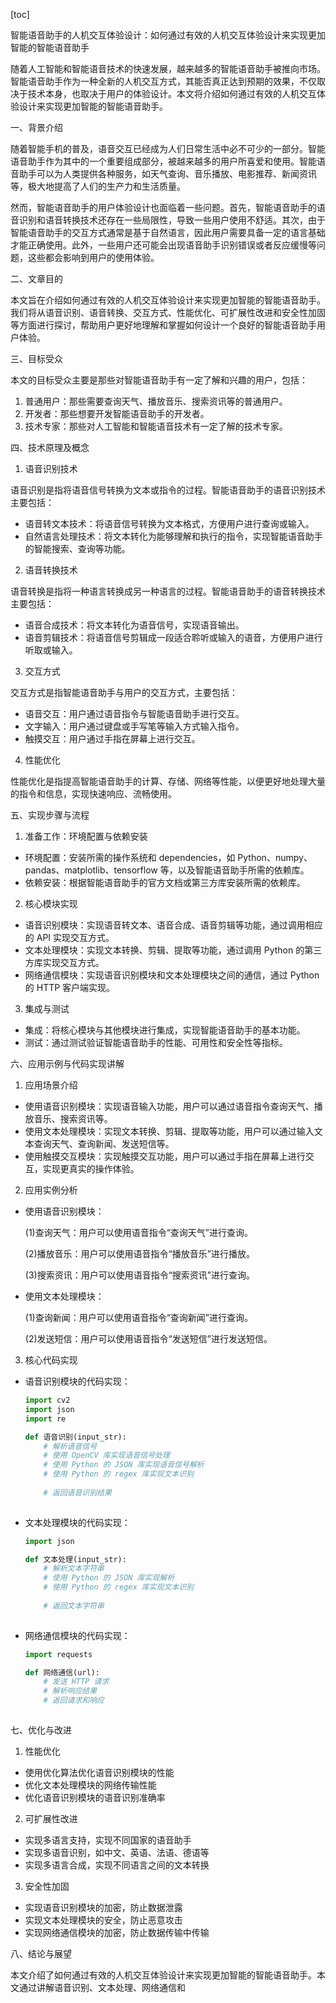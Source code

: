 
[toc]                    
                
                
智能语音助手的人机交互体验设计：如何通过有效的人机交互体验设计来实现更加智能的智能语音助手

随着人工智能和智能语音技术的快速发展，越来越多的智能语音助手被推向市场。智能语音助手作为一种全新的人机交互方式，其能否真正达到预期的效果，不仅取决于技术本身，也取决于用户的体验设计。本文将介绍如何通过有效的人机交互体验设计来实现更加智能的智能语音助手。

一、背景介绍

随着智能手机的普及，语音交互已经成为人们日常生活中必不可少的一部分。智能语音助手作为其中的一个重要组成部分，被越来越多的用户所喜爱和使用。智能语音助手可以为人类提供各种服务，如天气查询、音乐播放、电影推荐、新闻资讯等，极大地提高了人们的生产力和生活质量。

然而，智能语音助手的用户体验设计也面临着一些问题。首先，智能语音助手的语音识别和语音转换技术还存在一些局限性，导致一些用户使用不舒适。其次，由于智能语音助手的交互方式通常是基于自然语言，因此用户需要具备一定的语言基础才能正确使用。此外，一些用户还可能会出现语音助手识别错误或者反应缓慢等问题，这些都会影响到用户的使用体验。

二、文章目的

本文旨在介绍如何通过有效的人机交互体验设计来实现更加智能的智能语音助手。我们将从语音识别、语音转换、交互方式、性能优化、可扩展性改进和安全性加固等方面进行探讨，帮助用户更好地理解和掌握如何设计一个良好的智能语音助手用户体验。

三、目标受众

本文的目标受众主要是那些对智能语音助手有一定了解和兴趣的用户，包括：

1. 普通用户：那些需要查询天气、播放音乐、搜索资讯等的普通用户。
2. 开发者：那些想要开发智能语音助手的开发者。
3. 技术专家：那些对人工智能和智能语音技术有一定了解的技术专家。

四、技术原理及概念

1. 语音识别技术

语音识别是指将语音信号转换为文本或指令的过程。智能语音助手的语音识别技术主要包括：

- 语音转文本技术：将语音信号转换为文本格式，方便用户进行查询或输入。
- 自然语言处理技术：将文本转化为能够理解和执行的指令，实现智能语音助手的智能搜索、查询等功能。

2. 语音转换技术

语音转换是指将一种语言转换成另一种语言的过程。智能语音助手的语音转换技术主要包括：

- 语音合成技术：将文本转化为语音信号，实现语音输出。
- 语音剪辑技术：将语音信号剪辑成一段适合聆听或输入的语音，方便用户进行听取或输入。

3. 交互方式

交互方式是指智能语音助手与用户的交互方式，主要包括：

- 语音交互：用户通过语音指令与智能语音助手进行交互。
- 文字输入：用户通过键盘或手写笔等输入方式输入指令。
- 触摸交互：用户通过手指在屏幕上进行交互。

4. 性能优化

性能优化是指提高智能语音助手的计算、存储、网络等性能，以便更好地处理大量的指令和信息，实现快速响应、流畅使用。

五、实现步骤与流程

1. 准备工作：环境配置与依赖安装

- 环境配置：安装所需的操作系统和 dependencies，如 Python、numpy、pandas、matplotlib、tensorflow 等，以及智能语音助手所需的依赖库。
- 依赖安装：根据智能语音助手的官方文档或第三方库安装所需的依赖库。

2. 核心模块实现

- 语音识别模块：实现语音转文本、语音合成、语音剪辑等功能，通过调用相应的 API 实现交互方式。
- 文本处理模块：实现文本转换、剪辑、提取等功能，通过调用 Python 的第三方库实现交互方式。
- 网络通信模块：实现语音识别模块和文本处理模块之间的通信，通过 Python 的 HTTP 客户端实现。

3. 集成与测试

- 集成：将核心模块与其他模块进行集成，实现智能语音助手的基本功能。
- 测试：通过测试验证智能语音助手的性能、可用性和安全性等指标。

六、应用示例与代码实现讲解

1. 应用场景介绍

- 使用语音识别模块：实现语音输入功能，用户可以通过语音指令查询天气、播放音乐、搜索资讯等。
- 使用文本处理模块：实现文本转换、剪辑、提取等功能，用户可以通过输入文本查询天气、查询新闻、发送短信等。
- 使用触摸交互模块：实现触摸交互功能，用户可以通过手指在屏幕上进行交互，实现更真实的操作体验。

2. 应用实例分析

- 使用语音识别模块：

   (1)查询天气：用户可以使用语音指令“查询天气”进行查询。
   
   (2)播放音乐：用户可以使用语音指令“播放音乐”进行播放。
   
   (3)搜索资讯：用户可以使用语音指令“搜索资讯”进行查询。
   
- 使用文本处理模块：

   (1)查询新闻：用户可以使用语音指令“查询新闻”进行查询。
   
   (2)发送短信：用户可以使用语音指令“发送短信”进行发送短信。

3. 核心代码实现

- 语音识别模块的代码实现：

   ```python
   import cv2
   import json
   import re
   
   def 语音识别(input_str):
       # 解析语音信号
       # 使用 OpenCV 库实现语音信号处理
       # 使用 Python 的 JSON 库实现语音信号解析
       # 使用 Python 的 regex 库实现文本识别
       
       # 返回语音识别结果
       
   ```
- 文本处理模块的代码实现：

   ```python
   import json
   
   def 文本处理(input_str):
       # 解析文本字符串
       # 使用 Python 的 JSON 库实现解析
       # 使用 Python 的 regex 库实现文本识别
       
       # 返回文本字符串
       
   ```
- 网络通信模块的代码实现：

   ```python
   import requests
   
   def 网络通信(url):
       # 发送 HTTP 请求
       # 解析响应结果
       # 返回请求和响应
       
   ```

七、优化与改进

1. 性能优化

- 使用优化算法优化语音识别模块的性能
- 优化文本处理模块的网络传输性能
- 优化语音识别模块的语音识别准确率

2. 可扩展性改进

- 实现多语言支持，实现不同国家的语音助手
- 实现多语音识别，如中文、英语、法语、德语等
- 实现多语言合成，实现不同语言之间的文本转换

3. 安全性加固

- 实现语音识别模块的加密，防止数据泄露
- 实现文本处理模块的安全，防止恶意攻击
- 实现网络通信模块的加密，防止数据传输中传输

八、结论与展望

本文介绍了如何通过有效的人机交互体验设计来实现更加智能的智能语音助手。本文通过讲解语音识别、文本处理、网络通信和

